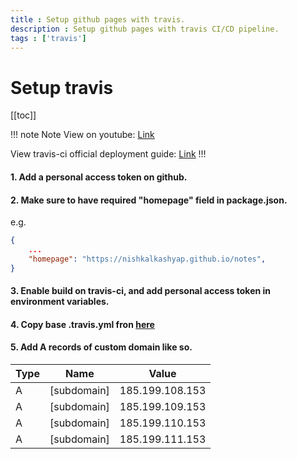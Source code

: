 ```yaml
---
title : Setup github pages with travis.
description : Setup github pages with travis CI/CD pipeline.
tags : ['travis']
---
```


# Setup travis

[[toc]]

!!! note Note
View on youtube: [Link](https://www.youtube.com/watch?v=SKXkC4SqtRk)

View travis-ci official deployment guide: [Link](https://docs.travis-ci.com/user/deployment/pages/)
!!!

#### 1. Add a personal access token on github.

#### 2. Make sure to have required "homepage" field in package.json.
e.g.
```json
{
    ...
    "homepage": "https://nishkalkashyap.github.io/notes",
}
```

#### 3. Enable build on travis-ci, and add personal access token in environment variables.

#### 4. Copy base .travis.yml fron [here](/config-files/travis-github-pages.md)

#### 5. Add A records of custom domain like so.

| Type | Name        | Value           |
| ---- | ----------- | --------------- |
| A    | [subdomain] | 185.199.108.153 |
| A    | [subdomain] | 185.199.109.153 |
| A    | [subdomain] | 185.199.110.153 |
| A    | [subdomain] | 185.199.111.153 |